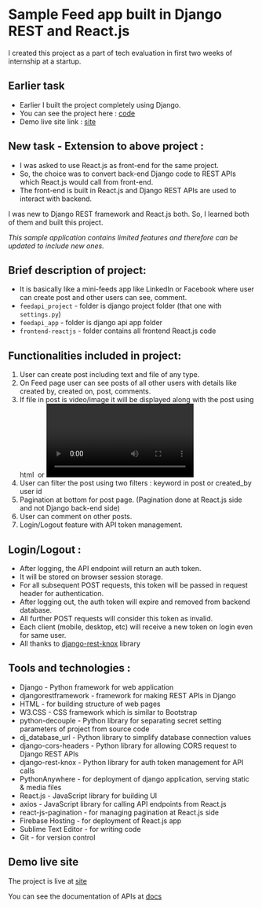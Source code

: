 # Sample Feed app built in Django REST and React.js


I created this project as a part of tech evaluation in first two weeks of internship at a startup.

## Earlier task

- Earlier I built the project completely using Django. 
- You can see the project here : [code](http://bit.ly/feed_code)
- Demo live site link : [site](http://bit.ly/feed_live)

## New task - Extension to above project :

- I was asked to use React.js as front-end for the same project.
- So, the choice was to convert back-end Django code to REST APIs which React.js would call from front-end.
- The front-end is built in React.js and Django REST APIs are used to interact with backend.

I was new to Django REST framework and React.js both.
So, I learned both of them and built this project.


*This sample application contains limited features and therefore can be updated to include new ones.*


## Brief description of project:

- It is basically like a mini-feeds app like LinkedIn or Facebook where user can create post and other users can see, comment. 
- `feedapi_project` - folder is django project folder (that one with `settings.py`)
- `feedapi_app` - folder is django api app folder 
- `frontend-reactjs` - folder contains all frontend React.js code

## Functionalities included in project:

1. User can create post including text and file of any type.
2. On Feed page user can see posts of all other users with details like created by, created on, post, comments.
3. If file in post is video/image it will be displayed along with the post using html <img> or <video> tag. For other types, just the url link will be displayed for downloading it.
4. User can filter the post using two filters : keyword in post or created_by user id
5. Pagination at bottom  for post page. (Pagination done at React.js side and not Django back-end side)
6. User can comment on other posts.
7. Login/Logout feature with API token management.

## Login/Logout : 

- After logging, the API endpoint will return an auth token. 
- It will be stored on browser session storage. 
- For all subsequent POST requests, this token will be passed in request header for authentication. 
- After logging out, the auth token will expire and removed from backend database.
- All further POST requests will consider this token as invalid.
- Each client (mobile, desktop, etc) will receive a new token on login even for same user.
- All thanks to [django-rest-knox](https://github.com/James1345/django-rest-knox) library


## Tools and technologies :

- Django - Python framework for web application
- djangorestframework - framework for making REST APIs in Django
- HTML - for building structure of web pages
- W3.CSS - CSS framework which is similar to Bootstrap
- python-decouple - Python library for separating secret setting parameters of project from source code
- dj_database_url - Python library to simplify database connection values
- django-cors-headers - Python library for allowing CORS request to Django REST APIs
- django-rest-knox - Python library for auth token management for API calls
- PythonAnywhere - for deployment of django application, serving static & media files
- React.js - JavaScript library for building UI
- axios - JavaScript library for calling API endpoints from React.js
- react-js-pagination - for managing pagination at React.js side
- Firebase Hosting - for deployment of React.js app
- Sublime Text Editor - for writing code
- Git - for version control


## Demo live site

The project is live at [site](https://bit.ly/feed_django_reactjs_live)

You can see the documentation of APIs at [docs](https://mir1198yusuf1.pythonanywhere.com/api/docs/)

